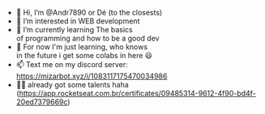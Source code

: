 - 👋 Hi, I’m @Andr7890 or Dé (to the closests)
- 👀 I’m interested in WEB development
- 🌱 I’m currently learning The basics <br> of programming and how to be a good dev
- 💞️ For now I'm just learning, who knows<br> in the future i get some colabs in here 😃
- 📫 Text me on my discord server: https://mizarbot.xyz/i/1083117175470034986
- 👨‍🎓 already got some talents haha (https://app.rocketseat.com.br/certificates/09485314-9612-4f90-bd4f-20ed7379669c)

<!---
Andr7890/Andr7890 is a ✨ special ✨ repository because its `README.md` (this file) appears on your GitHub profile.
You can click the Preview link to take a look at your changes.
--->
